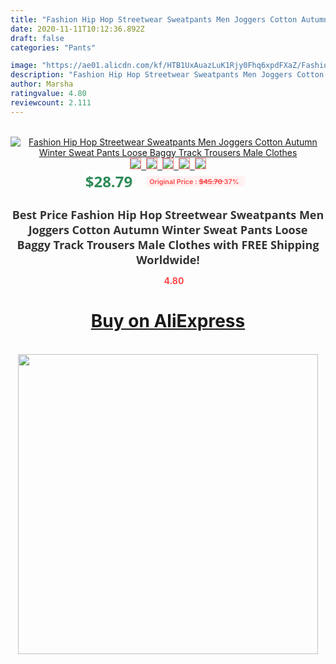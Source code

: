 ```yaml
---
title: "Fashion Hip Hop Streetwear Sweatpants Men Joggers Cotton Autumn Winter Sweat Pants Loose Baggy Track Trousers Male Clothes"
date: 2020-11-11T10:12:36.892Z
draft: false
categories: "Pants"

image: "https://ae01.alicdn.com/kf/HTB1UxAuazLuK1Rjy0Fhq6xpdFXaZ/Fashion-Hip-Hop-Streetwear-Sweatpants-Men-Joggers-Cotton-Autumn-Winter-Sweat-Pants-Loose-Baggy-Track-Trousers.jpg"
description: "Fashion Hip Hop Streetwear Sweatpants Men Joggers Cotton Autumn Winter Sweat Pants Loose Baggy Track Trousers Male Clothes"
author: Marsha
ratingvalue: 4.80
reviewcount: 2.111
---
```

<br>
<div style="text-align: center;">
<a href="https://s.click.aliexpress.com/e/_AqaOkd" target="_blank" rel="nofollow noopener noreferrer"><img alt="Fashion Hip Hop Streetwear Sweatpants Men Joggers Cotton Autumn Winter Sweat Pants Loose Baggy Track Trousers Male Clothes" class="magnifier-image" src="https://ae01.alicdn.com/kf/HTB1UxAuazLuK1Rjy0Fhq6xpdFXaZ/Fashion-Hip-Hop-Streetwear-Sweatpants-Men-Joggers-Cotton-Autumn-Winter-Sweat-Pants-Loose-Baggy-Track-Trousers.jpg_640x640.jpg">
<br>
<img style="border:1px solid salmon" src="https://ae01.alicdn.com/kf/HTB1UxAuazLuK1Rjy0Fhq6xpdFXaZ/Fashion-Hip-Hop-Streetwear-Sweatpants-Men-Joggers-Cotton-Autumn-Winter-Sweat-Pants-Loose-Baggy-Track-Trousers.jpg_120x120.jpg">&nbsp;&nbsp;<img style="border:1px solid salmon" src="https://ae01.alicdn.com/kf/HTB1qdneaPzuK1RjSspeq6ziHVXad/Fashion-Hip-Hop-Streetwear-Sweatpants-Men-Joggers-Cotton-Autumn-Winter-Sweat-Pants-Loose-Baggy-Track-Trousers.jpg_120x120.jpg">&nbsp;&nbsp;<img style="border:1px solid salmon" src="https://ae01.alicdn.com/kf/HTB1k42haJfvK1RjSszhq6AcGFXa5/Fashion-Hip-Hop-Streetwear-Sweatpants-Men-Joggers-Cotton-Autumn-Winter-Sweat-Pants-Loose-Baggy-Track-Trousers.jpg_120x120.jpg">&nbsp;&nbsp;<img style="border:1px solid salmon" src="https://ae01.alicdn.com/kf/HTB1FSYgaUzrK1RjSspmq6AOdFXaD/Fashion-Hip-Hop-Streetwear-Sweatpants-Men-Joggers-Cotton-Autumn-Winter-Sweat-Pants-Loose-Baggy-Track-Trousers.jpg_120x120.jpg">&nbsp;&nbsp;<img style="border:1px solid salmon" src="https://ae01.alicdn.com/kf/HTB1dDzbaOLxK1Rjy0Ffq6zYdVXaF/Fashion-Hip-Hop-Streetwear-Sweatpants-Men-Joggers-Cotton-Autumn-Winter-Sweat-Pants-Loose-Baggy-Track-Trousers.jpg_120x120.jpg"></a></div><br0>
<div style="text-align: center;"><span style="background-color: white; border: 0px; box-sizing: border-box; color: seagreen; display: inline-block; font-family: &quot;open sans&quot; , &quot;arial&quot; , &quot;helvetica&quot; , sans-serif , &quot;heiti&quot;; font-size: 24px; font-stretch: inherit; font-weight: 700; line-height: inherit; margin: 0px 10px 0px 0px; padding: 0px; vertical-align: middle;">$28.79 </span>
<span style="background: rgb(255 , 241 , 241); border-radius: 3px; border: 0px; box-sizing: border-box; color: #ff4747; display: inline-block; font-family: inherit; font-size: 12px; font-stretch: inherit; font-style: inherit; font-variant: inherit; font-weight: 600; line-height: inherit; margin: 0px; padding: 2px 5px; transform: scale(0.9); vertical-align: middle;">Original Price : <b style="text-decoration: line-through;">$45.70 </b> 37%&nbsp;&nbsp;</span></div>
<h1 style="color: #333333; display: inline-block; font-family: &quot;open sans&quot; , &quot;arial&quot; , &quot;helvetica&quot; , sans-serif , &quot;heiti&quot;; font-size: 18px; font-stretch: inherit; font-weight: 700; text-align: center;">Best Price Fashion Hip Hop Streetwear Sweatpants Men Joggers Cotton Autumn Winter Sweat Pants Loose Baggy Track Trousers Male Clothes with FREE Shipping Worldwide!</h1>
<div style="color: #ff4747; text-align: center;">
<img src="https://4.bp.blogspot.com/-M0ZcTcb-5uY/XleCXlxnR4I/AAAAAAAAAEc/OrjgMkXV1oMQFaCRZj5HQwOCBcu3w1FegCPcBGAYYCw/s1600/star.png" style="height: 15px;">&nbsp;<b>4.80</b></div>
<div class="button_cont" align="center"><a class="buynow_a" href="https://s.click.aliexpress.com/e/_AqaOkd" target="_blank" rel="nofollow noopener noreferrer"><H1>Buy on AliExpress</H1></a></div><br>
<div class="separator" style="clear: both; text-align: center;">
<img src="https://lh3.googleusercontent.com/-pTy5HemUv9M/XlePHvY0dAI/AAAAAAAAAE4/0nX5iRUoIWY8eMW9Dpxeirr157OZliDIgCLcBGAsYHQ/s1600/badge.gif" width="480">
</div>
